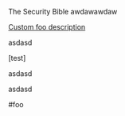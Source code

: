 The Security Bible
awdawawdaw


[Custom foo description](#foo)

asdasd



[test]




asdasd



asdasd





































#foo
